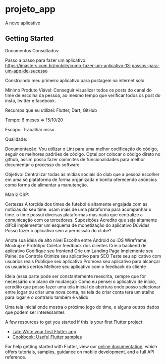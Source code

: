 # projeto_app

A novo aplicativo

## Getting Started

Documentos Consultados:

Passo a passo para fazer um aplicativo:  https://imasters.com.br/mobile/como-fazer-um-aplicativo-13-passos-para-um-app-de-sucesso

Construindo meu primeiro aplicativo para postagem na internet solo.

Mínimo Produto Viável: Conseguir visualizar todos os posts do canal do time de escolha da pessoa, ao mesmo tempo que verificar todos os post do insta, twitter e facebook.

Recursos que eu utilizei:
Flutter, Dart, GitHub

Tempo:
6 meses => 15/10/20

Escopo:
Trabalhar nisso

Qualidade:

Documentação:
Vou utilizar o Lint para uma melhor codificação do código, seguir os melhores padrões de código.
Optei por colocar o código direto no github, assim posso fazer commites de funcionalidades para melhor documentar o processo do software

Objetivo: Centralizar todas as mídias sociais do club que a pessoa escolher em uma só plataforma de forma organizada e bonita oferecendo anúncios como forma de alimentar a manutenção.

Matriz CSP:

Certezas
A torcida dos times de futebol é altamente engajada com as notícias do seu time.
usam mais de uma plataforma para acompanhar o time.
o time possui diversas plataformas mas nada que centralize a comunicação com os torcedores.
Suposições
Acredito que seja altamente difícil implementar um esquema de monetização do aplicativo
Dúvidas
Posso fazer o aplicativo sem a permissão do clube?

Anote sua ideia de alto nível
Escolha entre Android ou iOS
Wireframe, Mockup e Protótipo
Coletar feedback dos clientes
Crie o backend de aplicativo
Codifique seu frontend
Crie um Landing Page
Implemente seu Painel de Controle
Otimize seu aplicativo para SEO
Teste seu aplicativo com usuários reais
Publique seu aplicativo
Promova seu aplicativo para alcançar os usuários certos
Melhore seu aplicativo com o feedback do cliente

Ideia (essa parte pode ser constantemente reescrita, sempre que for necessário um plano de mudança): Como eu pensei o aplicativo de início, acredito que posso fazer uma tela inicial de abertura onde posso selecionar entre logar ou criar uma nova conta, na tela de criar conta terá um atalho para logar e o contrário também é válido.

Uma tela inicial onde mostra o próximo jogo do time, e alguns outros dados que podem ser interessantes







A few resources to get you started if this is your first Flutter project:

- [Lab: Write your first Flutter app](https://flutter.dev/docs/get-started/codelab)
- [Cookbook: Useful Flutter samples](https://flutter.dev/docs/cookbook)

For help getting started with Flutter, view our
[online documentation](https://flutter.dev/docs), which offers tutorials,
samples, guidance on mobile development, and a full API reference.

